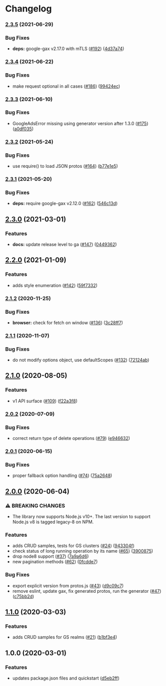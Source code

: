# Changelog

### [2.3.5](https://www.github.com/googleapis/nodejs-game-servers/compare/v2.3.4...v2.3.5) (2021-06-29)


### Bug Fixes

* **deps:** google-gax v2.17.0 with mTLS ([#192](https://www.github.com/googleapis/nodejs-game-servers/issues/192)) ([4d37a74](https://www.github.com/googleapis/nodejs-game-servers/commit/4d37a7497ebe77cbfabc5e2bb0ea925e7ac138bb))

### [2.3.4](https://www.github.com/googleapis/nodejs-game-servers/compare/v2.3.3...v2.3.4) (2021-06-22)


### Bug Fixes

* make request optional in all cases ([#186](https://www.github.com/googleapis/nodejs-game-servers/issues/186)) ([99424ec](https://www.github.com/googleapis/nodejs-game-servers/commit/99424ecd0f87341bd4814cdbe092d2820c9a78d7))

### [2.3.3](https://www.github.com/googleapis/nodejs-game-servers/compare/v2.3.2...v2.3.3) (2021-06-10)


### Bug Fixes

* GoogleAdsError missing using generator version after 1.3.0 ([#175](https://www.github.com/googleapis/nodejs-game-servers/issues/175)) ([a0df035](https://www.github.com/googleapis/nodejs-game-servers/commit/a0df03530d0dc438c8c4318854fbcfa8d7752f8d))

### [2.3.2](https://www.github.com/googleapis/nodejs-game-servers/compare/v2.3.1...v2.3.2) (2021-05-24)


### Bug Fixes

* use require() to load JSON protos ([#164](https://www.github.com/googleapis/nodejs-game-servers/issues/164)) ([b77e1e5](https://www.github.com/googleapis/nodejs-game-servers/commit/b77e1e5f7fc9396cdb30d4f1bfac370dd85800b8))

### [2.3.1](https://www.github.com/googleapis/nodejs-game-servers/compare/v2.3.0...v2.3.1) (2021-05-20)


### Bug Fixes

* **deps:** require google-gax v2.12.0 ([#162](https://www.github.com/googleapis/nodejs-game-servers/issues/162)) ([546c13d](https://www.github.com/googleapis/nodejs-game-servers/commit/546c13d64abedafd055fad9c118d58750f0f9f25))

## [2.3.0](https://www.github.com/googleapis/nodejs-game-servers/compare/v2.2.0...v2.3.0) (2021-03-01)


### Features

* **docs:** update release level to ga ([#147](https://www.github.com/googleapis/nodejs-game-servers/issues/147)) ([0449362](https://www.github.com/googleapis/nodejs-game-servers/commit/0449362aeeead608517e76390813ed7a9c1962c5))

## [2.2.0](https://www.github.com/googleapis/nodejs-game-servers/compare/v2.1.2...v2.2.0) (2021-01-09)


### Features

* adds style enumeration ([#142](https://www.github.com/googleapis/nodejs-game-servers/issues/142)) ([59f7332](https://www.github.com/googleapis/nodejs-game-servers/commit/59f7332fee754b11e8a395d19013cc78351e5659))

### [2.1.2](https://www.github.com/googleapis/nodejs-game-servers/compare/v2.1.1...v2.1.2) (2020-11-25)


### Bug Fixes

* **browser:** check for fetch on window ([#136](https://www.github.com/googleapis/nodejs-game-servers/issues/136)) ([3c28ff7](https://www.github.com/googleapis/nodejs-game-servers/commit/3c28ff7c610caf58df0dfbd4b3acd2954ae7f019))

### [2.1.1](https://www.github.com/googleapis/nodejs-game-servers/compare/v2.1.0...v2.1.1) (2020-11-07)


### Bug Fixes

* do not modify options object, use defaultScopes ([#132](https://www.github.com/googleapis/nodejs-game-servers/issues/132)) ([72124ab](https://www.github.com/googleapis/nodejs-game-servers/commit/72124ab09070efc4555b157bce6cf547dc623bdb))

## [2.1.0](https://www.github.com/googleapis/nodejs-game-servers/compare/v2.0.2...v2.1.0) (2020-08-05)


### Features

* v1 API surface ([#109](https://www.github.com/googleapis/nodejs-game-servers/issues/109)) ([f22a3f8](https://www.github.com/googleapis/nodejs-game-servers/commit/f22a3f8e8d19761c9a001f8c521c99449ce88922))

### [2.0.2](https://www.github.com/googleapis/nodejs-game-servers/compare/v2.0.1...v2.0.2) (2020-07-09)


### Bug Fixes

* correct return type of delete operations ([#79](https://www.github.com/googleapis/nodejs-game-servers/issues/79)) ([e946632](https://www.github.com/googleapis/nodejs-game-servers/commit/e9466329399c62c0f6f49a713f68ecf8ef96213b))

### [2.0.1](https://www.github.com/googleapis/nodejs-game-servers/compare/v2.0.0...v2.0.1) (2020-06-15)


### Bug Fixes

* proper fallback option handling ([#74](https://www.github.com/googleapis/nodejs-game-servers/issues/74)) ([75a2648](https://www.github.com/googleapis/nodejs-game-servers/commit/75a2648469520772a7e8e3c1477176574f537fb0))

## [2.0.0](https://www.github.com/googleapis/nodejs-game-servers/compare/v1.1.0...v2.0.0) (2020-06-04)


### ⚠ BREAKING CHANGES

* The library now supports Node.js v10+. The last version to support Node.js v8 is tagged legacy-8 on NPM.

### Features

* adds CRUD samples, tests for GS clusters ([#24](https://www.github.com/googleapis/nodejs-game-servers/issues/24)) ([943304f](https://www.github.com/googleapis/nodejs-game-servers/commit/943304f1ec235a6b81ee8bf1d33374cd92ef256e))
* check status of long running operation by its name ([#65](https://www.github.com/googleapis/nodejs-game-servers/issues/65)) ([3900875](https://www.github.com/googleapis/nodejs-game-servers/commit/39008750a6024b0893bee88f39f2a6ad9fc87889))
* drop node8 support ([#37](https://www.github.com/googleapis/nodejs-game-servers/issues/37)) ([7a9a6d6](https://www.github.com/googleapis/nodejs-game-servers/commit/7a9a6d664c39e11760b86e8adabdad8900292bba))
* new pagination methods ([#62](https://www.github.com/googleapis/nodejs-game-servers/issues/62)) ([0fcdde7](https://www.github.com/googleapis/nodejs-game-servers/commit/0fcdde74c362abc66118a6df79c4fb4071f3dc14))


### Bug Fixes

* export explicit version from protos.js ([#43](https://www.github.com/googleapis/nodejs-game-servers/issues/43)) ([d9c09c7](https://www.github.com/googleapis/nodejs-game-servers/commit/d9c09c724ddd9810abfd01143adb4f280546c40c))
* remove eslint, update gax, fix generated protos, run the generator ([#47](https://www.github.com/googleapis/nodejs-game-servers/issues/47)) ([c75bb2d](https://www.github.com/googleapis/nodejs-game-servers/commit/c75bb2de6ef48c26d5d90892a906b45dcf91755c))

## [1.1.0](https://www.github.com/googleapis/nodejs-game-servers/compare/v1.0.0...v1.1.0) (2020-03-03)


### Features

* adds CRUD samples for GS realms ([#21](https://www.github.com/googleapis/nodejs-game-servers/issues/21)) ([b1bf3e4](https://www.github.com/googleapis/nodejs-game-servers/commit/b1bf3e4a846839919e275664eceaba72db3d5eaf))

## 1.0.0 (2020-03-01)


### Features

* updates package.json files and quickstart ([d5eb2ff](https://www.github.com/googleapis/nodejs-game-servers/commit/d5eb2ff0ed12cebc268d07a7b0b249049cc9452c))
